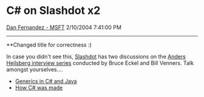 <div id="page">

# C\# on Slashdot x2

[Dan Fernandez -
MSFT](https://social.msdn.microsoft.com/profile/Dan%20Fernandez%20-%20MSFT)
2/10/2004 7:41:00 PM

-----

<div id="content">

\*\*Changed title for correctness :)

In case you didn't see this, [Slashdot](http://www.slashdot.com) has two
discussions on the [Anders Hejlsberg interview
series](http://msdn.microsoft.com/vcsharp/homepageheadlines/hejlsberg/default.aspx) conducted
by Bruce Eckel and Bill Venners. Talk amongst yourselves.... 

  - [Generics in C\# and
    Java](http://developers.slashdot.org/developers/04/01/28/1444256.shtml)
  - [How C\# was
    made](http://developers.slashdot.org/developers/04/02/07/1946201.shtml?tid=126&tid=156)  

 

</div>

</div>
